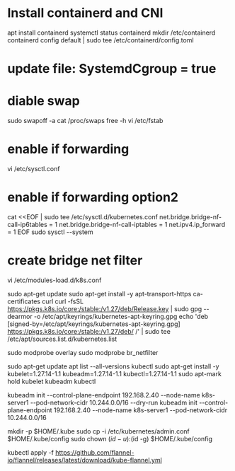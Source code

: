 # Install containerd and CNI
apt install containerd
systemctl status containerd
mkdir /etc/containerd
containerd config default | sudo tee /etc/containerd/config.toml
# update file: SystemdCgroup = true

# diable swap
sudo swapoff -a
cat /proc/swaps
free -h
vi /etc/fstab

# enable if forwarding
vi /etc/sysctl.conf 

# enable if forwarding option2
cat <<EOF | sudo tee /etc/sysctl.d/kubernetes.conf
net.bridge.bridge-nf-call-ip6tables = 1
net.bridge.bridge-nf-call-iptables = 1
net.ipv4.ip_forward = 1
EOF
sudo sysctl --system

# create bridge net filter
vi /etc/modules-load.d/k8s.conf

sudo apt-get update
sudo apt-get install -y apt-transport-https ca-certificates curl
curl -fsSL https://pkgs.k8s.io/core:/stable:/v1.27/deb/Release.key | sudo gpg --dearmor -o /etc/apt/keyrings/kubernetes-apt-keyring.gpg
echo 'deb [signed-by=/etc/apt/keyrings/kubernetes-apt-keyring.gpg] https://pkgs.k8s.io/core:/stable:/v1.27/deb/ /' | sudo tee /etc/apt/sources.list.d/kubernetes.list

sudo modprobe overlay
sudo modprobe br_netfilter

sudo apt-get update
apt list --all-versions kubectl
sudo apt-get install -y kubelet=1.27.14-1.1 kubeadm=1.27.14-1.1 kubectl=1.27.14-1.1
sudo apt-mark hold kubelet kubeadm kubectl


kubeadm init --control-plane-endpoint 192.168.2.40 --node-name k8s-server1 --pod-network-cidr 10.244.0.0/16 --dry-run
kubeadm init --control-plane-endpoint 192.168.2.40 --node-name k8s-server1 --pod-network-cidr 10.244.0.0/16

mkdir -p $HOME/.kube
sudo cp -i /etc/kubernetes/admin.conf $HOME/.kube/config
sudo chown $(id -u):$(id -g) $HOME/.kube/config

kubectl apply -f https://github.com/flannel-io/flannel/releases/latest/download/kube-flannel.yml

